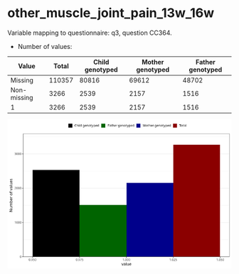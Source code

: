# other_muscle_joint_pain_13w_16w
Variable mapping to questionnaire: q3, question CC364.
- Number of values:

| Value | Total | Child genotyped | Mother genotyped | Father genotyped |
| ----- | ----- | --------------- | ---------------- | ---------------- |
| Missing | 110357 | 80816 | 69612 | 48702 |
| Non-missing | 3266 | 2539 | 2157 | 1516 |
| 1 | 3266 | 2539 | 2157 | 1516 |



![](other_muscle_joint_pain_13w_16w_n.png)



